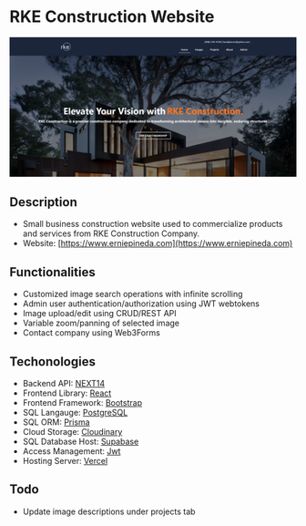 # RKE Construction Website
![Rke Construction Hero](./public/images/readme/rke-hero.png)

## Description
- Small business construction website used to commercialize products and services from RKE Construction Company.
- Website: [https://www.erniepineda.com](https://www.erniepineda.com)

## Functionalities
- Customized image search operations with infinite scrolling
- Admin user authentication/authorization using JWT webtokens
- Image upload/edit using CRUD/REST API
- Variable zoom/panning of selected image
- Contact company using Web3Forms 

## Techonologies
- Backend API: [NEXT14](https://nextjs.org/blog/next-14)
- Frontend Library: [React](https://react.dev/)
- Frontend Framework: [Bootstrap](https://getbootstrap.com/)
- SQL Langauge: [PostgreSQL](https://www.postgresql.org/)
- SQL ORM: [Prisma](https://www.prisma.io/)
- Cloud Storage: [Cloudinary](https://cloudinary.com/)
- SQL Database Host: [Supabase](https://supabase.com/)
- Access Management: [Jwt](https://jwt.io/) 
- Hosting Server: [Vercel](https://vercel.com/)

## Todo
- Update image descriptions under projects tab

